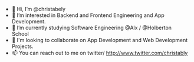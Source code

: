 - 👋 Hi, I’m @christabely
- 👀 I’m interested in Backend and Frontend Engineering and App Development.
- 🌱 I’m currently studying Software Engineering @Alx / @Holberton School
- 💞️ I'm looking to collaborate on App Development and Web Development Projects.
- 📫 You can reach out to me on twitter/ http://www.twitter.com/christably

<!---
christabely/christabely is a ✨ special ✨ repository because its `README.md` (this file) appears on your GitHub profile.
You can click the Preview link to take a look at your changes.
--->
